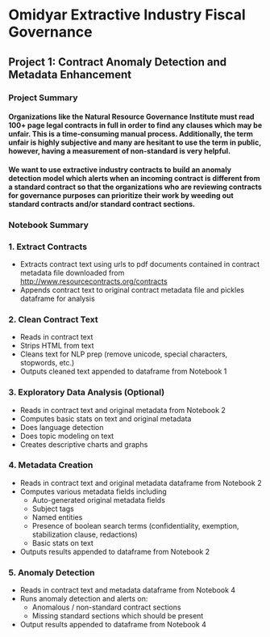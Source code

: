# Omidyar Extractive Industry Fiscal Governance
## Project 1: Contract Anomaly Detection and Metadata Enhancement
### Project Summary
 
#### Organizations like the Natural Resource Governance Institute must read 100+ page legal contracts in full in order to find any clauses which may be unfair. This is a time-consuming manual process. Additionally, the term unfair is highly subjective and many are hesitant to use the term in public, however, having a measurement of non-standard is very helpful.  
 
#### We want to use extractive industry contracts to build an anomaly detection model which alerts when an incoming contract is different from a standard contract so that the organizations who are reviewing contracts for governance purposes can prioritize their work by weeding out standard contracts and/or standard contract sections.

### Notebook Summary

### 1. Extract Contracts

 - Extracts contract text using urls to pdf documents contained in contract metadata file downloaded from http://www.resourcecontracts.org/contracts
 - Appends contract text to original contract metadata file and pickles dataframe for analysis

### 2. Clean Contract Text

 - Reads in contract text
 - Strips HTML from text
 - Cleans text for NLP prep (remove unicode, special characters, stopwords, etc.)
 - Outputs cleaned text appended to dataframe from Notebook 1

### 3. Exploratory Data Analysis (Optional)

 - Reads in contract text and original metadata from Notebook 2
 - Computes basic stats on text and original metadata
 - Does language detection
 - Does topic modeling on text
 - Creates descriptive charts and graphs

### 4. Metadata Creation

 - Reads in contract text and original metadata dataframe from Notebook 2
 - Computes various metadata fields including 
 	- Auto-generated original metadata fields
 	- Subject tags
 	- Named entities
 	- Presence of boolean search terms (confidentiality, exemption, stabilization clause, redactions)
 	- Basic stats on text
  - Outputs results appended to dataframe from Notebook 2

 ### 5. Anomaly Detection

  - Reads in contract text and metadata dataframe from Notebook 4
  - Runs anomaly detection and alerts on:
  	- Anomalous / non-standard contract sections
  	- Missing standard sections which should be present
  - Output results appended to dataframe from Notebook 4